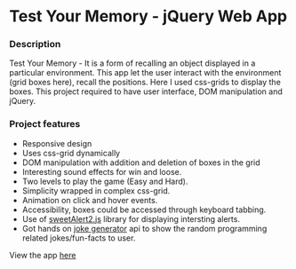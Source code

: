 # Test Your Memory - jQuery Web App
### Description

Test Your Memory - It is a form of recalling an object displayed in a particular environment. This app let the user interact with the environment (grid boxes here), recall the positions. Here I used css-grids to display the boxes. This project required to have user interface, DOM manipulation and jQuery. 

### Project features

* Responsive design
* Uses css-grid dynamically
* DOM manipulation with addition and deletion of boxes in the grid
* Interesting sound effects for win and loose.
* Two levels to play the game (Easy and Hard).
* Simplicity wrapped in complex css-grid.
* Animation on click and hover events.
* Accessibility, boxes could be accessed through keyboard tabbing.
* Use of [sweetAlert2.js](https://sweetalert2.github.io/) library for displaying intersting alerts.
* Got hands on [joke generator](https://github.com/15Dkatz/official_joke_api) api to show the random programming related jokes/fun-facts to user.

View the app [here](https://www.randomserve.com) 
